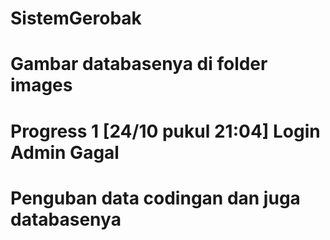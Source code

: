 # SistemGerobak
# Gambar databasenya di folder images
# Progress 1 [24/10 pukul 21:04] Login Admin Gagal
# Penguban data codingan dan juga databasenya


